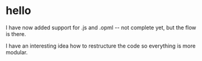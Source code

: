 # hello

I have now added support for .js and .opml -- not complete yet, but the flow is there.

I have an interesting idea how to restructure the code so everything is more modular. 

